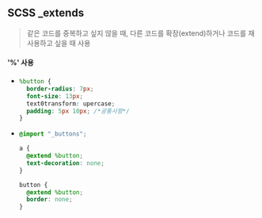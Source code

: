 ## SCSS \_extends

> 같은 코드를 중복하고 싶지 않을 때, 다른 코드를 확장(extend)하거나 코드를 재사용하고 싶을 때 사용

#### '%' 사용

- ```scss
  %button {
    border-radius: 7px;
    font-size: 13px;
    text0transform: upercase;
    padding: 5px 10px; /*공통사항*/
  }
  ```
- ```scss
  @import "_buttons";

  a {
    @extend %button;
    text-decoration: none;
  }

  button {
    @extend %button;
    border: none;
  }
  ```
